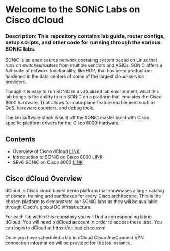 # Welcome to the SONiC Labs on Cisco dCloud

### Description: This repository contains lab guide, router configs, setup scripts, and other code for running through the various SONiC labs.

SONiC is an open source network operating system based on Linux that runs on switches/routers from multiple vendors and ASICs. SONiC offers a full-suite of network functionality, like BGP, that has been production-hardened in the data centers of some of the largest cloud-service providers.

Though it is easy to run SONiC in a virtualized lab environment, what this lab brings is the ability to run SONiC on a platform that emulates the Cisco 8000 hardware. That allows for data-plane feature enablement such as QoS, hardware counters, and debug tools. 

The lab software stack is built off the SONiC master build with Cisco specific platform drivers for the Cisco 8000 hardware.

## Contents
* Overview of Cisco dCloud [LINK](#cisco-dcloud-overview)
* Introduction to SONiC on Cisco 8000 [LINK](/1-Intro_to_SONiC_Lab/readme.md)
* SRv6 SONiC on Cisco 8000 [LINK](/2-SRv6_Lab/readme.md)


## Cisco dCloud Overview
dCloud is Cisco cloud based demo platform that showcases a large catalog of demos, training and sandboxes for every Cisco architecture. This is the chosen platform to demonstrate our SONiC labs as they will be available through Cisco's global DC infrastructure.

For each lab within this repository you will find a corresponding lab in dCloud. You will need a dCloud account in order to access these labs. You can login to dCloud at https://dcloud.cisco.com

Once you have scheduled a lab in dCloud Cisco AnyConnect VPN connection information will be provided for the lab instance.

